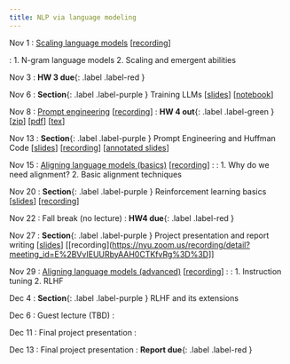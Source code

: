```yaml
---
title: NLP via language modeling 
---
```


Nov 1
: [Scaling language models](https://nyu-cs2590.github.io/course-material/fall2023/lecture/lec09/main.pdf) [[recording](https://nyu.zoom.us/rec/share/G6UyddkDdd0ajLJnU4y8dxfIxRTeZcNlN9kF_XnA3vVwb0UAyTofbSFWQNMEiClL.LOSInIK6GM4hi4di)]
 
: 1. N-gram language models 
  2. Scaling and emergent abilities  

Nov 3
: **HW 3 due**{: .label .label-red }

Nov 6
: **Section**{: .label .label-purple } Training LLMs 
  [[slides](https://nyu-cs2590.github.io/course-material/fall2023/section/sec09/sec09.pdf)]
  [[notebook](https://nyu-cs2590.github.io/course-material/fall2023/section/sec09/sec09.ipynb)]

Nov 8 
: [Prompt engineering](https://nyu-cs2590.github.io/course-material/fall2023/lecture/lec10/main.pdf) [[recording](https://nyu.zoom.us/rec/share/gYlVq8qvSAwgkhUnjDtYY0P6kbm235PhHgqP0r926wa0OfgrJYvlFpEFpIN6FBq3.--3ghVkQM2Kp-N7d)]
  :  **HW 4 out**{: .label .label-green }
  [[zip](https://nyu-cs2590.github.io/fall2023/assignments/hw4_new.zip)]
  [[pdf](https://nyu-cs2590.github.io/fall2023/assignments/hw4.pdf)]
  [[tex](https://nyu-cs2590.github.io/fall2023/assignments/hw4.tex)]

Nov 13
: **Section**{: .label .label-purple } Prompt Engineering and Huffman Code
[[slides](https://nyu-cs2590.github.io/course-material/blob/6179359d3156763b491baefa2534b24ed1d2bf05/fall2023/section/sec10/sec10.pdf)]
[[recording](https://nyu.zoom.us/rec/play/WSx-gB22ibDAp0p8wqXVIm92iSn7lYnlAdWEhbPGqopUSYa0JtdwgKZH2eaIE3c6PbridQpxGyeGt8Yd.9h1-6Ecs3Mz_bSM0)]
[[annotated slides](https://nyu-cs2590.github.io/course-material/blob/gh-pages/fall2023/section/sec10/sec10_annotated.pdf)]

Nov 15
: [Aligning language models (basics)](https://nyu-cs2590.github.io/course-material/fall2023/lecture/lec11/main.pdf) [[recording](https://nyu.zoom.us/rec/share/9tMC1IAKXR5pLBMY0toITvA9AY6Y2_tKv7xbk2f8JCQ3aotV2sR0jgH5p4VhS0Pl.YUXyYLelmQmTjNq9)]
  : 
: 1. Why do we need alignment?
  2. Basic alignment techniques

Nov 20
: **Section**{: .label .label-purple } Reinforcement learning basics 
[[slides](https://nyu-cs2590.github.io/course-material/fall2023/section/sec11/sec11.pdf)]
[[recording](https://nyu.zoom.us/rec/play/fAMjB2TpC7dtcVfHuHm65EIA8aDWv4sF5z84Pfk3TLVo8Rz6Ga_AsWRd1soYmbQD5_TFADT_HrXaAH2i.RtfBlk2Pnd9Zh1PU)]

Nov 22
: Fall break (no lecture) 
: **HW4 due**{: .label .label-red }

Nov 27
: **Section**{: .label .label-purple } Project presentation and report writing 
[[slides](https://nyu-cs2590.github.io/course-material/fall2023/section/sec12/sec12.pdf)]
[[recording](https://nyu.zoom.us/recording/detail?meeting_id=E%2BVvIEUURbyAAH0CTKfvRg%3D%3D]]

Nov 29
: [Aligning language models (advanced)]() [[recording]()]
  : 
: 1. Instruction tuning
  2. RLHF

Dec 4
: **Section**{: .label .label-purple } RLHF and its extensions 

Dec 6
: Guest lecture (TBD)
  : 

Dec 11
: Final project presentation
  : 

Dec 13
: Final project presentation
  : **Report due**{: .label .label-red }
